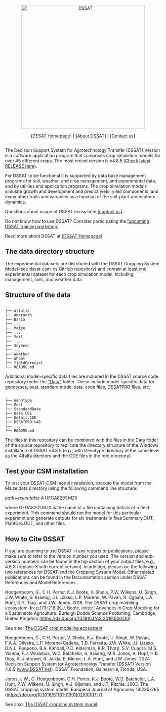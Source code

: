 <p align="center">
<img width="400px" alt="DSSAT" src="https://dssat.net/wp-content/uploads/2014/05/DSSAT-color-update.png">
</p>
<p align="center">
<a href="http://dssat.net">[DSSAT Homepage]</a> | 
<a href="http://dssat.net/about">[About DSSAT]</a> | 
<a href="http://dssat.net/contact-us">[Contact us]</a>
</p>
<hr>
The Decision Support System for Agrotechnology Transfer (DSSAT) Version is a software 
application program that comprises crop simulation models for over 45 different crops. The most recent version is v4.8.5 <a href="https://github.com/DSSAT/dssat-csm-os/releases/tag/v4.8.5.0">(Check latest RELEASE here)</a>.

For DSSAT to be functional it is supported by data base management programs for soil, 
weather, and crop management, and experimental data, and by utilities and application 
programs. The crop simulation models simulate growth and development and predict yield, yield components, and many other traits and variables as a 
function of the soil-plant-atmosphere dynamics.

Questions about usage of DSSAT ecosystem <a href="http://dssat.net/contact-us">[contact us]</a>.

Do not know how to use DSSAT? Consider participating the <a href="https://dssat.net/training/upcoming-workshop/">[upcoming DSSAT training workshop]</a>

Read more about DSSAT at <a href="http://dssat.net/about">[DSSAT Homepage]</a>

## The data directory structure ##


The experimental datasets are distributed with the DSSAT Cropping System Model 
<a href="https://github.com/dssat/dssat-csm-os">(see dssat-csm-os GitHub repository)</a> and contain at least one experimental dataset 
for each crop simulation model, including management, soils, and weather data.

## Structure of the data ##
    .
    ├── Alfalfa
    ├── Amaranth
    ├── Bahia
    ├── ...
    ├── Maize
    ├── ...
    ├── Soil
    ├── ...
    ├── Soybean
    ├── ...
    ├── Weather
    ├── Wheat
    ├── YieldForecast
    └── README.md

Additional model-specific data files are included in the DSSAT source code repository under the <a href="https://github.com/DSSAT/dssat-csm-os/tree/develop/Data">"Data"</a> folder. 
These include model-specific data for genotypes, pest, standard model data, code files, DSSATPRO files, etc. 

    .
    ├── Genotype
    ├── Pest
    ├── StandardData
    ├── Data.CDE
    ├── Detail.CDE
    ├── DSSATPRO.v48
    ├── ...
    └── README.md
 
The files in this repository can be combined with the files in the Data folder of the source repository to 
replicate the directory structure of the Windows installation of DSSAT v4.8.5 (e.g., with Genotype directory at the
same level as the Alfalfa directory and the CDE files in the root directory).

## Test your CSM installation ##

To test your DSSAT-CSM model installation, execute the model from the Maize data directory using the following command line structure:

  *path+executable* A UFGA8201.MZX
  
where UFGA8201.MZX is the name of a file containing details of a field experiment. 
This command should run the model for this particular experimnt and generate outputs for six treatments in files Summary.OUT, PlantGro.OUT, and other files.


## How to Cite DSSAT ##

If you are planning to use DSSAT in any reports or publications, please make sure to refer to the version number you used.
The version and sub-version numbers can be found in the top section of your output files, e.g., 4.8.X (replace X with current version).
In addition, please use the following two references for DSSAT and the Cropping System Model. Other related publications can be found
in the Documentation section under DSSAT References and Model References.

Hoogenboom, G., C.H. Porter, K.J. Boote, V. Shelia, P.W. Wilkens, U. Singh, J.W. White, S. Asseng, J.I. Lizaso, L.P. Moreno, W. Pavan, R. Ogoshi, L.A. Hunt, G.Y. Tsuji, and J.W. Jones. 2019. The DSSAT crop modeling ecosystem. In: p.173-216 [K.J. Boote, editor] Advances in Crop Modeling for a Sustainable Agriculture. Burleigh Dodds Science Publishing, Cambridge, United Kingdom (https://dx.doi.org/10.19103/AS.2019.0061.10).

See also: [The DSSAT crop modeling ecosystem](https://dssat.net/wp-content/uploads/2020/03/The-DSSAT-Crop-Modeling-Ecosystem.pdf)

Hoogenboom, G., C.H. Porter, V. Shelia, K.J. Boote, U. Singh, W. Pavan, F.A.A. Oliveira, L.P. Moreno-Cadena, T.B. Ferreira, J.W. White, J.I. Lizaso, D.N.L. Pequeno, B.A. Kimball, P.D. Alderman, K.R. Thorp, S.V. Cuadra, M.S. Vianna, F.J. Villalobos, W.D. Batchelor, S. Asseng, M.R. Jones, A. Hopf, H.B. Dias, A. Jintrawet, R. Jaikla, E. Memic, L.A. Hunt, and J.W. Jones. 2024. Decision Support System for Agrotechnology Transfer (DSSAT) Version 4.8.5 (www.DSSAT.net). DSSAT Foundation, Gainesville, Florida, USA.

Jones, J.W., G. Hoogenboom, C.H. Porter, K.J. Boote, W.D. Batchelor, L.A. Hunt, P.W. Wilkens, U. Singh, A.J. Gijsman, and J.T. Ritchie. 2003. The DSSAT cropping system model. European Journal of Agronomy 18:235-265 (https://doi.org/10.1016/S1161-0301(02)00107-7).

See also: [The DSSAT cropping system model](https://dssat.net/jones_2003_the_dssat_cropping_system_model).
